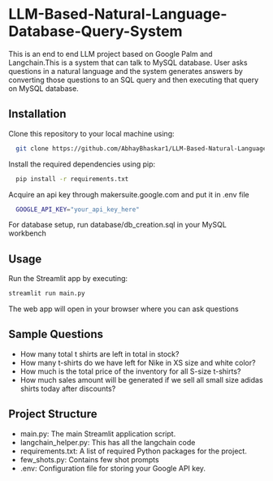 
# LLM-Based-Natural-Language-Database-Query-System

This is an end to end LLM project based on Google Palm and Langchain.This is a system that can talk to MySQL database. 
User asks questions in a natural language and the system generates answers by converting those questions to an SQL query and
then executing that query on MySQL database. 

## Installation

Clone this repository to your local machine using:

```bash
  git clone https://github.com/AbhayBhaskar1/LLM-Based-Natural-Language-Database-Query-System.git
```

Install the required dependencies using pip:

```bash
  pip install -r requirements.txt
```
Acquire an api key through makersuite.google.com and put it in .env file

```bash
  GOOGLE_API_KEY="your_api_key_here"
```
For database setup, run database/db_creation.sql in your MySQL workbench

## Usage

Run the Streamlit app by executing:
```bash
streamlit run main.py

```

The web app will open in your browser where you can ask questions

## Sample Questions
  - How many total t shirts are left in total in stock?
  - How many t-shirts do we have left for Nike in XS size and white color?
  - How much is the total price of the inventory for all S-size t-shirts?
  - How much sales amount will be generated if we sell all small size adidas shirts today after discounts?
  
## Project Structure

- main.py: The main Streamlit application script.
- langchain_helper.py: This has all the langchain code
- requirements.txt: A list of required Python packages for the project.
- few_shots.py: Contains few shot prompts
- .env: Configuration file for storing your Google API key.
